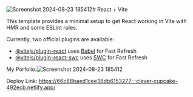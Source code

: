 ![Screenshot 2024-08-23 185412](https://github.com/user-attachments/assets/095d6d80-a5fc-4d5f-833e-b0f574eec262)# React + Vite

This template provides a minimal setup to get React working in Vite with HMR and some ESLint rules.

Currently, two official plugins are available:

- [@vitejs/plugin-react](https://github.com/vitejs/vite-plugin-react/blob/main/packages/plugin-react/README.md) uses [Babel](https://babeljs.io/) for Fast Refresh
- [@vitejs/plugin-react-swc](https://github.com/vitejs/vite-plugin-react-swc) uses [SWC](https://swc.rs/) for Fast Refresh


My Porfolio.![Screenshot 2024-08-23 185412](https://github.com/user-attachments/assets/d76b70ee-441d-487b-b42f-7f294c203b18)




Deploy Link: https://66c88baed1cee38db6153277--clever-cupcake-492ecb.netlify.app/
